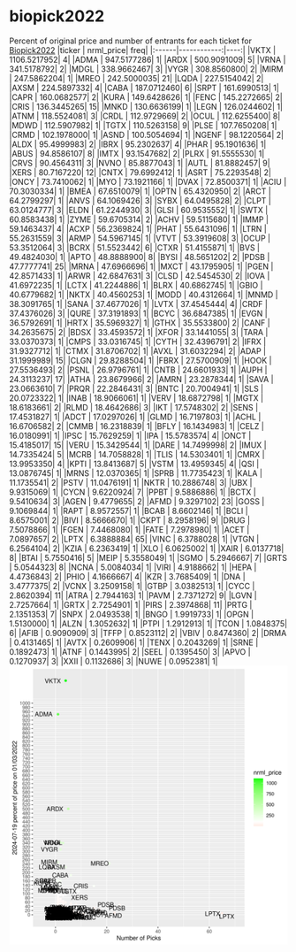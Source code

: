 # biopick2022
Percent of original price and number of entrants for each ticket for [Biopick2022](https://twitter.com/hashtag/Biopick2022)
|ticker |   nrml_price| freq|
|:------|------------:|----:|
|VKTX   | 1106.5217952|    4|
|ADMA   |  947.5177286|    1|
|ARDX   |  500.9091009|    5|
|VRNA   |  341.5178792|    2|
|MDGL   |  338.9662467|    3|
|VYGR   |  308.8560800|    2|
|MIRM   |  247.5862204|    1|
|MREO   |  242.5000035|   21|
|LQDA   |  227.5154042|    2|
|AXSM   |  224.5897332|    4|
|CABA   |  187.0712460|    6|
|SRPT   |  161.6990513|    1|
|CAPR   |  160.0682577|    2|
|KURA   |  149.6428626|    1|
|FENC   |  145.2272665|    2|
|CRIS   |  136.3445265|   15|
|MNKD   |  130.6636199|    1|
|LEGN   |  126.0244602|    1|
|ATNM   |  118.5524081|    3|
|CRDL   |  112.9729669|    2|
|OCUL   |  112.6255400|    8|
|MDWD   |  112.5907982|    1|
|TGTX   |  110.5263158|    9|
|PLSE   |  107.7650208|    1|
|CRMD   |  102.1978000|    1|
|ASND   |  100.5054694|    1|
|NGENF  |   98.1220564|    2|
|ALDX   |   95.4999983|    2|
|IBRX   |   95.2302637|    4|
|PHAR   |   95.1901636|    1|
|ABUS   |   94.8586107|    8|
|IMTX   |   93.1547682|    2|
|PLRX   |   91.5555530|    1|
|CRVS   |   90.4564311|    3|
|NVNO   |   85.8877043|    1|
|AUTL   |   81.8882457|    9|
|XERS   |   80.7167220|   12|
|CNTX   |   79.6992412|    1|
|ASRT   |   75.2293548|    2|
|ONCY   |   73.7410062|    1|
|MYO    |   73.1921166|    1|
|DVAX   |   72.8500371|    1|
|ACIU   |   70.3030334|    1|
|BMEA   |   67.6510079|    1|
|OPTN   |   65.4320950|    2|
|ARCT   |   64.2799297|    1|
|ANVS   |   64.1069426|    3|
|SYBX   |   64.0495828|    2|
|CLPT   |   63.0124777|    3|
|ELDN   |   61.2244930|    3|
|GLSI   |   60.9535552|    1|
|SWTX   |   60.8583438|    1|
|ZYME   |   59.6705314|    2|
|ACHV   |   59.5115680|    1|
|IMMP   |   59.1463437|    4|
|ACXP   |   56.2369824|    1|
|PHAT   |   55.6431096|    1|
|LTRN   |   55.2631559|    3|
|ARMP   |   54.5967145|    1|
|VTVT   |   53.3919608|    3|
|OCUP   |   53.3512064|    3|
|BCRX   |   51.5523442|    6|
|CTXR   |   51.4155871|    1|
|BVS    |   49.4824030|    1|
|APTO   |   48.8888900|    8|
|BYSI   |   48.5651202|    2|
|PDSB   |   47.7777741|   25|
|MRNA   |   47.6966696|    1|
|MXCT   |   43.1795905|    1|
|PGEN   |   42.8571433|    1|
|ARWR   |   42.6847631|    3|
|CLSD   |   42.5454530|    2|
|IOVA   |   41.6972235|    1|
|LCTX   |   41.2244886|    1|
|BLRX   |   40.6862745|    1|
|GBIO   |   40.6779682|    1|
|NKTX   |   40.4560253|    1|
|MODD   |   40.4312664|    1|
|MNMD   |   38.3091765|    1|
|SANA   |   37.4677026|    1|
|LVTX   |   37.4545444|    4|
|CRDF   |   37.4376026|    3|
|QURE   |   37.3191893|    1|
|BCYC   |   36.6847385|    1|
|EVGN   |   36.5792691|    1|
|HRTX   |   35.5969327|    1|
|GTHX   |   35.5533800|    2|
|CANF   |   34.2635675|    2|
|BDSX   |   33.4593572|    1|
|XFOR   |   33.1441055|    3|
|TARA   |   33.0370373|    1|
|CMPS   |   33.0316745|    1|
|CYTH   |   32.4396791|    2|
|IFRX   |   31.9327712|    1|
|CTMX   |   31.8706702|    1|
|AVXL   |   31.6032294|    2|
|ADAP   |   31.1999989|   15|
|CLGN   |   29.8288504|    1|
|FBRX   |   27.5700909|    1|
|HOOK   |   27.5536493|    2|
|PSNL   |   26.9796761|    1|
|CNTB   |   24.6601933|    1|
|AUPH   |   24.3113237|   17|
|ATHA   |   23.8679966|    2|
|AMRN   |   23.2878344|    1|
|SAVA   |   23.0663610|    7|
|PRQR   |   22.2846431|    3|
|BNTC   |   20.7004941|    1|
|SLS    |   20.0723322|    1|
|INAB   |   18.9066061|    1|
|VERV   |   18.6872798|    1|
|MGTX   |   18.6183661|    2|
|RLMD   |   18.4642686|    3|
|IKT    |   17.5748302|    2|
|SENS   |   17.4531827|    1|
|ADCT   |   17.0297026|    1|
|GLMD   |   16.7197803|    1|
|ACHL   |   16.6706582|    2|
|CMMB   |   16.2318839|    1|
|BFLY   |   16.1434983|    1|
|CELZ   |   16.0180991|    1|
|IPSC   |   15.7629259|    1|
|IPA    |   15.5783574|    4|
|ONCT   |   15.4185017|   15|
|VERU   |   15.3429544|    1|
|DARE   |   14.7499998|    2|
|IMUX   |   14.7335424|    5|
|MCRB   |   14.7058828|    1|
|TLIS   |   14.5303401|    1|
|CMRX   |   13.9953350|    4|
|KPTI   |   13.8413687|    5|
|VSTM   |   13.4959345|    4|
|QSI    |   13.0876745|    1|
|MRNS   |   12.0370365|    1|
|SPRB   |   11.7735423|    1|
|KALA   |   11.1735541|    2|
|PSTV   |   11.0476191|    1|
|NKTR   |   10.2886748|    3|
|UBX    |    9.9315069|    1|
|CYCN   |    9.6220924|    7|
|PPBT   |    9.5886886|    1|
|BCTX   |    9.5410634|    3|
|AGEN   |    9.4779655|    2|
|AFMD   |    9.3297102|   23|
|GOSS   |    9.1069844|    1|
|RAPT   |    8.9572557|    1|
|BCAB   |    8.6602146|    1|
|BCLI   |    8.6575001|    2|
|BIVI   |    8.5666670|    1|
|CKPT   |    8.2958196|    9|
|DRUG   |    7.5078866|    1|
|FGEN   |    7.4468080|    1|
|FATE   |    7.2978980|    1|
|ACET   |    7.0897657|    2|
|LPTX   |    6.3888884|   65|
|VINC   |    6.3788028|    1|
|VTGN   |    6.2564104|    2|
|KZIA   |    6.2363419|    1|
|XLO    |    6.0625002|    1|
|XAIR   |    6.0137718|    8|
|BTAI   |    5.7550416|    5|
|MEIP   |    5.3558049|    1|
|SGMO   |    5.2946667|    7|
|GRTS   |    5.0544323|    8|
|NCNA   |    5.0084034|    1|
|VIRI   |    4.9188662|    1|
|HEPA   |    4.4736843|    2|
|PHIO   |    4.1666667|    4|
|KZR    |    3.7685409|    1|
|DNA    |    3.4777375|    2|
|VCNX   |    3.2509158|    1|
|GTBP   |    3.0382513|    1|
|CYCC   |    2.8620394|   11|
|ATRA   |    2.7944163|    1|
|PAVM   |    2.7371272|    9|
|LGVN   |    2.7257664|    1|
|GRTX   |    2.7254901|    1|
|PIRS   |    2.3974868|   11|
|PRTG   |    2.1351353|    7|
|SNPX   |    2.0493538|    1|
|BNGO   |    1.9919733|    1|
|OPGN   |    1.5130000|    1|
|ALZN   |    1.3052632|    1|
|PTPI   |    1.2912913|    1|
|TCON   |    1.0848375|    6|
|AFIB   |    0.9090909|    3|
|TFFP   |    0.8523112|    2|
|VBIV   |    0.8474360|    2|
|DRMA   |    0.4131465|    1|
|AVTX   |    0.2609906|    1|
|TENX   |    0.2043269|    1|
|SRNE   |    0.1892473|    1|
|ATNF   |    0.1443995|    2|
|SEEL   |    0.1395450|    3|
|APVO   |    0.1270937|    3|
|XXII   |    0.1132686|    3|
|NUWE   |    0.0952381|    1|
![retvspicks](biopicks.png?raw=true)
